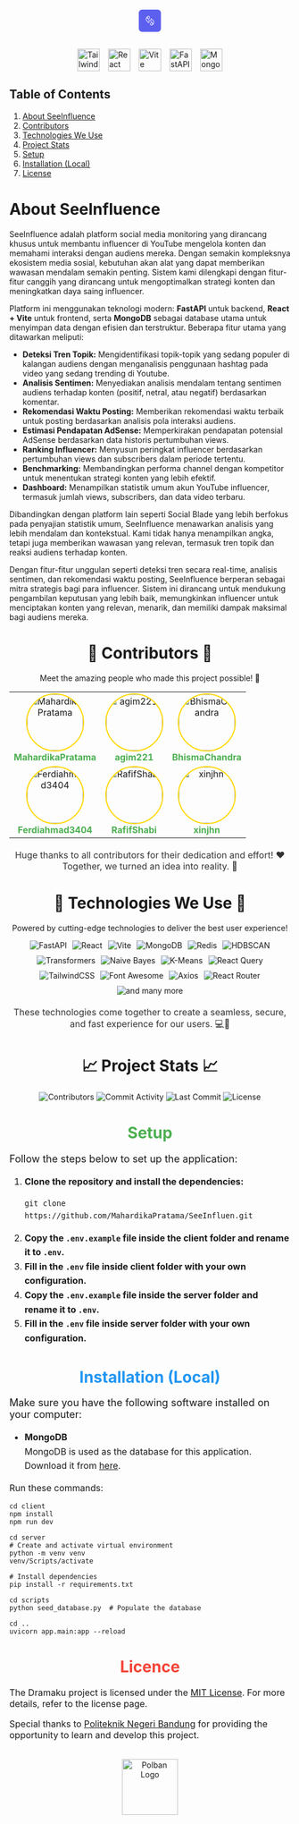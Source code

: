 <div align="center" style="margin: 20px 0;">
  <svg
    width="40"
    height="40"
    viewBox="0 0 79 79"
    fill="none"
    xmlns="http://www.w3.org/2000/svg"
    style="margin-bottom: 10px;"
  >
    <rect width="78.4" height="78.4" rx="11.2" fill="#5D5FEF" />
    <path
      d="M31.324 24.6783C29.739 26.2926 29.739 28.9048 31.3533 30.5191L34.8754 34.0412C38.1921 37.3578 38.1921 42.7584 34.8754 46.075L28.4183 39.6179C26.76 37.9595 25.9235 35.7729 25.9235 33.601C25.9235 31.429 26.76 29.2424 28.4183 27.5841L31.28 24.7224C31.2946 24.7077 31.3093 24.693 31.324 24.6783Z"
      fill="#5D5FEF"
      stroke="white"
      stroke-width="2"
      stroke-miterlimit="10"
    />
    <path
      d="M34.1418 33.3059L31.3535 30.5176C29.7392 28.9033 29.7246 26.3058 31.3242 24.6768C32.9091 23.1212 35.4333 23.1506 37.0035 24.7208C37.796 25.5133 38.1922 26.5552 38.1922 27.5825C38.1922 28.6098 37.796 29.6517 37.0035 30.4442L36.3432 31.1046"
      stroke="white"
      stroke-width="2"
      stroke-miterlimit="10"
    />
    <path
      d="M47.9804 53.5145C49.5653 51.9002 49.5653 49.288 47.9511 47.6737L44.429 44.1516C41.1123 40.835 41.1123 35.4344 44.429 32.1178L50.8861 38.5749C52.5444 40.2333 53.3809 42.4199 53.3809 44.5918C53.3809 46.7638 52.5444 48.9504 50.8861 50.6087L48.0244 53.4704C47.9951 53.4998 47.9804 53.5145 47.9804 53.5145Z"
      fill="#5D5FEF"
      stroke="white"
      stroke-width="2"
      stroke-miterlimit="10"
    />
    <path
      d="M45.1472 44.8999L47.9355 47.6882C49.5498 49.3025 49.5645 51.9 47.9649 53.529C46.38 55.0846 43.8558 55.0553 42.2855 53.485C41.4931 52.6925 41.0968 51.6506 41.0968 50.6233C41.0968 49.596 41.4931 48.5541 42.2855 47.7616L42.9606 47.0865"
      stroke="white"
      stroke-width="2"
      stroke-miterlimit="10"
    />
  </svg>
</div>

<div style="display: flex; justify-content: center; gap: 15px; margin: 20px 0;">
  <img 
    src="https://cdn.jsdelivr.net/gh/devicons/devicon/icons/tailwindcss/tailwindcss-original.svg" 
    alt="Tailwind CSS logo" 
    style="height: 40px;"
  />
  <img 
    src="https://cdn.jsdelivr.net/gh/devicons/devicon/icons/react/react-original.svg" 
    alt="React logo" 
    style="height: 40px;"
  />
  <img 
    src="https://vitejs.dev/logo.svg" 
    alt="Vite logo" 
    style="height: 40px;"
  />
  <img 
    src="https://cdn.jsdelivr.net/gh/devicons/devicon/icons/fastapi/fastapi-original.svg" 
    alt="FastAPI logo" 
    style="height: 40px;"
  />
  <img 
    src="https://cdn.jsdelivr.net/gh/devicons/devicon/icons/mongodb/mongodb-original.svg" 
    alt="MongoDB logo" 
    style="height: 40px;"
  />
</div>


## Table of Contents

1. [About SeeInfluence](#about-seeinfluen)
2. [Contributors](#contributors)
3. [Technologies We Use](#technologies-we-use)
4. [Project Stats](#project-stats)
5. [Setup](#setup)
6. [Installation (Local)](#installation-local)
7. [License](#license)

###

<h1 id="about-seeinfluen">About SeeInfluence</h1>
<p>
  SeeInfluence adalah platform social media monitoring yang dirancang khusus untuk membantu influencer di YouTube mengelola konten dan memahami interaksi dengan audiens mereka. Dengan semakin kompleksnya ekosistem media sosial, kebutuhan akan alat yang dapat memberikan wawasan mendalam semakin penting. Sistem kami dilengkapi dengan fitur-fitur canggih yang dirancang untuk mengoptimalkan strategi konten dan meningkatkan daya saing influencer.
</p>
<p>
  Platform ini menggunakan teknologi modern: <strong>FastAPI</strong> untuk backend, <strong>React + Vite</strong> untuk frontend, serta <strong>MongoDB</strong> sebagai database utama untuk menyimpan data dengan efisien dan terstruktur. Beberapa fitur utama yang ditawarkan meliputi:
</p>
<ul>
  <li>
    <strong>Deteksi Tren Topik:</strong> Mengidentifikasi topik-topik yang sedang populer di kalangan audiens dengan menganalisis penggunaan hashtag pada video yang sedang trending di Youtube.
  </li>
  <li>
    <strong>Analisis Sentimen:</strong> Menyediakan analisis mendalam tentang sentimen audiens terhadap konten (positif, netral, atau negatif) berdasarkan komentar.
  </li>
  <li>
    <strong>Rekomendasi Waktu Posting:</strong> Memberikan rekomendasi waktu terbaik untuk posting berdasarkan analisis pola interaksi audiens.
  </li>
  <li>
    <strong>Estimasi Pendapatan AdSense:</strong> Memperkirakan pendapatan potensial AdSense berdasarkan data historis pertumbuhan views.
  </li>
  <li>
    <strong>Ranking Influencer:</strong> Menyusun peringkat influencer berdasarkan pertumbuhan views dan subscribers dalam periode tertentu.
  </li>
  <li>
    <strong>Benchmarking:</strong> Membandingkan performa channel dengan kompetitor untuk menentukan strategi konten yang lebih efektif.
  </li>
  <li>
    <strong>Dashboard:</strong> Menampilkan statistik umum akun YouTube influencer, termasuk jumlah views, subscribers, dan data video terbaru.
  </li>
</ul>
<p>
  Dibandingkan dengan platform lain seperti Social Blade yang lebih berfokus pada penyajian statistik umum, SeeInfluence menawarkan analisis yang lebih mendalam dan kontekstual. Kami tidak hanya menampilkan angka, tetapi juga memberikan wawasan yang relevan, termasuk tren topik dan reaksi audiens terhadap konten. 
</p>
<p>
  Dengan fitur-fitur unggulan seperti deteksi tren secara real-time, analisis sentimen, dan rekomendasi waktu posting, SeeInfluence berperan sebagai mitra strategis bagi para influencer. Sistem ini dirancang untuk mendukung pengambilan keputusan yang lebih baik, memungkinkan influencer untuk menciptakan konten yang relevan, menarik, dan memiliki dampak maksimal bagi audiens mereka.
</p>
  

<h1 id="contributors" align="center">🌟 Contributors 🌟</h1>
<div align="center">
  <p>Meet the amazing people who made this project possible! 🙌</p>
  <table border="0">
    <tr>
      <td align="center">
        <a href="https://github.com/MahardikaPratama">
          <img src="https://avatars.githubusercontent.com/u/117805307?v=4" width="100" alt="MahardikaPratama" style="border-radius: 50%; border: 2px solid #ffd700;" />
        </a>
        <br>
        <a href="https://github.com/MahardikaPratama" style="color:#4caf50; font-weight: bold; text-decoration: none;">MahardikaPratama</a>
      </td>
      <td align="center">
        <a href="https://github.com/agim221">
          <img src="https://avatars.githubusercontent.com/u/108734183?v=4" width="100" alt="agim221" style="border-radius: 50%; border: 2px solid #ffd700;" />
        </a>
        <br>
        <a href="https://github.com/agim221" style="color:#4caf50; font-weight: bold; text-decoration: none;">agim221</a>
      </td>
      <td align="center">
        <a href="https://github.com/BhismaChandra">
          <img src="https://avatars.githubusercontent.com/u/117827877?v=4" width="100" alt="BhismaChandra" style="border-radius: 50%; border: 2px solid #ffd700;" />
        </a>
        <br>
        <a href="https://github.com/BhismaChandra" style="color:#4caf50; font-weight: bold; text-decoration: none;">BhismaChandra</a>
      </td>
    </tr>
    <tr>
      <td align="center">
        <a href="https://github.com/Ferdiahmad3404">
          <img src="https://avatars.githubusercontent.com/u/34978863?v=4" width="100" alt="Ferdiahmad3404" style="border-radius: 50%; border: 2px solid #ffd700;" />
        </a>
        <br>
        <a href="https://github.com/Ferdiahmad3404" style="color:#4caf50; font-weight: bold; text-decoration: none;">Ferdiahmad3404</a>
      </td>
      <td align="center">
        <a href="https://github.com/RafifShabi">
          <img src="https://avatars.githubusercontent.com/u/72936629?v=4" width="100" alt="RafifShabi" style="border-radius: 50%; border: 2px solid #ffd700;" />
        </a>
        <br>
        <a href="https://github.com/RafifShabi" style="color:#4caf50; font-weight: bold; text-decoration: none;">RafifShabi</a>
      </td>
      <td align="center">
        <a href="https://github.com/xinjhn">
          <img src="https://avatars.githubusercontent.com/u/121085187?v=4" width="100" alt="xinjhn" style="border-radius: 50%; border: 2px solid #ffd700;" />
        </a>
        <br>
        <a href="https://github.com/xinjhn" style="color:#4caf50; font-weight: bold; text-decoration: none;">xinjhn</a>
      </td>
    </tr>
  </table>
  <p style="margin-top: 20px; font-size: 16px; color: #333;">
    Huge thanks to all contributors for their dedication and effort! ❤️ <br> 
    Together, we turned an idea into reality. 🚀
  </p>
</div>


<h1 id="technologies-we-use" align="center">🚀 Technologies We Use 🚀</h1>
<div align="center">
  <p>Powered by cutting-edge technologies to deliver the best user experience!</p>
  <div style="display: flex; flex-wrap: wrap; justify-content: center; gap: 10px;">
    <img src="https://img.shields.io/badge/FastAPI-009688?style=for-the-badge&logo=fastapi&logoColor=white" alt="FastAPI" />
    <img src="https://img.shields.io/badge/React-61DAFB?style=for-the-badge&logo=react&logoColor=white" alt="React" />
    <img src="https://img.shields.io/badge/Vite-646CFF?style=for-the-badge&logo=vite&logoColor=white" alt="Vite" />
    <img src="https://img.shields.io/badge/MongoDB-47A248?style=for-the-badge&logo=mongodb&logoColor=white" alt="MongoDB" />
    <img src="https://img.shields.io/badge/Redis-DC382D?style=for-the-badge&logo=redis&logoColor=white" alt="Redis" />
    <img src="https://img.shields.io/badge/HDBSCAN-FF9E0F?style=for-the-badge" alt="HDBSCAN" />
    <img src="https://img.shields.io/badge/Transformers-FD7E14?style=for-the-badge&logo=huggingface&logoColor=white" alt="Transformers" />
    <img src="https://img.shields.io/badge/Naive%20Bayes-007ACC?style=for-the-badge" alt="Naive Bayes" />
    <img src="https://img.shields.io/badge/K--Means-FF6F61?style=for-the-badge" alt="K-Means" />
    <img src="https://img.shields.io/badge/React%20Query-FF4154?style=for-the-badge&logo=react-query&logoColor=white" alt="React Query" />
    <img src="https://img.shields.io/badge/TailwindCSS-06B6D4?style=for-the-badge&logo=tailwindcss&logoColor=white" alt="TailwindCSS" />
    <img src="https://img.shields.io/badge/Font%20Awesome-339AF0?style=for-the-badge&logo=font-awesome&logoColor=white" alt="Font Awesome" />
    <img src="https://img.shields.io/badge/Axios-5A29E4?style=for-the-badge&logo=axios&logoColor=white" alt="Axios" />
    <img src="https://img.shields.io/badge/React%20Router-CA4245?style=for-the-badge&logo=react-router&logoColor=white" alt="React Router" />
    <img src="https://img.shields.io/badge/&%20many%20more-000000?style=for-the-badge" alt="and many more" />
  </div>
  <p style="margin-top: 20px; font-size: 16px; color: #333;">
    These technologies come together to create a seamless, secure, and fast experience for our users. 💻🌟
  </p>
</div>



### <h1 id="project-stats" align="center">📈 Project Stats 📈</h1>
<div align="center">
  <img src="https://img.shields.io/github/contributors/MahardikaPratama/SeeInfluen?color=red" alt="Contributors" />
  <img src="https://img.shields.io/github/commit-activity/m/MahardikaPratama/SeeInfluen?color=blue" alt="Commit Activity" />
  <img src="https://img.shields.io/github/last-commit/MahardikaPratama/SeeInfluen?color=yellow" alt="Last Commit" />
  <img src="https://img.shields.io/github/license/MahardikaPratama/SeeInfluen?color=orange" alt="License" />
</div>

### <h1 id="setup" style="text-align: center; color: #4CAF50;">Setup</h1>
<p style="font-size: 18px;">Follow the steps below to set up the application:</p>

<ol style="font-size: 16px; line-height: 1.6;">
  <li><strong>Clone the repository and install the dependencies:</strong>
    <pre><code>git clone https://github.com/MahardikaPratama/SeeInfluen.git</code></pre>
  </li>
  <li><strong>Copy the <code>.env.example</code> file inside the <b>client folder</b> and rename it to <code>.env</code>.</strong></li>
  <li><strong>Fill in the <code>.env</code> file inside <b>client</b> folder with your own configuration.</strong></li>
  <li><strong>Copy the <code>.env.example</code> file inside the <b>server folder</b> and rename it to <code>.env</code>.</strong></li>
  <li><strong>Fill in the <code>.env</code> file inside <b>server</b> folder with your own configuration.</strong></li>
</ol>

### <h1 style="text-align: center; color: #2196F3;">Installation (Local)</h1>
<p style="font-size: 18px;">Make sure you have the following software installed on your computer:</p>

<ul id="installation-local" style="font-size: 16px; line-height: 1.6;">
  <li><strong>MongoDB</strong><br>
      MongoDB is used as the database for this application. Download it from <a href="https://www.mongodb.com/try/download/community" target="_blank">here</a>.
  </li>
</ul>


<p style="font-size: 16px;">Run these commands:</p>

<pre><code>cd client
npm install
npm run dev
</code></pre>

<pre><code>cd server
# Create and activate virtual environment
python -m venv venv
venv/Scripts/activate

# Install dependencies
pip install -r requirements.txt

cd scripts
python seed_database.py  # Populate the database

cd ..
uvicorn app.main:app --reload
</code></pre>




<h1 id="license" style="text-align: center; color: #F44336;">Licence</h1>
<p style="font-size: 16px;">The Dramaku project is licensed under the <a href="https://opensource.org/license/MIT" target="_blank">MIT License</a>. For more details, refer to the license page.</p>

<p style="font-size: 16px;">Special thanks to <a href="https://www.polban.ac.id/" target="_blank">Politeknik Negeri Bandung</a> for providing the opportunity to learn and develop this project.</p>

<br>

<div align="center">
  <img src="https://www.polban.ac.id/wp-content/uploads/2021/11/MASTER-LOGO-POLBAN-SMALL-1.png" height="100" alt="Polban Logo" />
</div>
